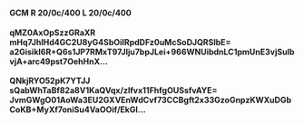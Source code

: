 #### GCM R 20/0c/400 L 20/0c/400
**qMZ0AxOpSzzGRaXR**<br/>**mHq7JhlHd4GC2U8yG4SbOiIRpdDFz0uMcSoDJQRSlbE=**<br/>**a2Gisikl6R+Q6s1JP7RMxT97Jlju7bpJLei+966WNUibdnLC1pmUnE3vjSulbvjA+arc49pst7OehHnX...**<br/><br/>
**QNkjRYO52pK7YTJJ**<br/>**sQabWhTaBf82a8V1KaQVqx/zlfvx11FhfgOUSsfvAYE=**<br/>**JvmGWgO01AoWa3EU2GXVEnWdCvf73CCBgft2x33GzoGnpzKWXuDGbCoKB+MyXf7oniSu4VaOOif/EkGl...**